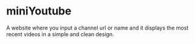 # miniYoutube
A website where you input a channel url or name and it displays the most recent videos in a simple and clean design. 
